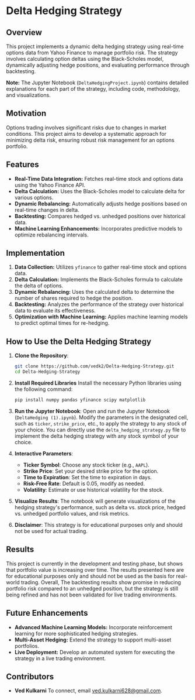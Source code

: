 # Delta Hedging Strategy

## Overview
This project implements a dynamic delta hedging strategy using real-time options data from Yahoo Finance to manage portfolio risk. The strategy involves calculating option deltas using the Black-Scholes model, dynamically adjusting hedge positions, and evaluating performance through backtesting.

**Note:** The Jupyter Notebook (`DeltaHedgingProject.ipynb`) contains detailed explanations for each part of the strategy, including code, methodology, and visualizations.

## Motivation
Options trading involves significant risks due to changes in market conditions. This project aims to develop a systematic approach for minimizing delta risk, ensuring robust risk management for an options portfolio.

## Features
- **Real-Time Data Integration:** Fetches real-time stock and options data using the Yahoo Finance API.
- **Delta Calculation:** Uses the Black-Scholes model to calculate delta for various options.
- **Dynamic Rebalancing:** Automatically adjusts hedge positions based on real-time changes in delta.
- **Backtesting:** Compares hedged vs. unhedged positions over historical data.
- **Machine Learning Enhancements:** Incorporates predictive models to optimize rebalancing intervals.

## Implementation
1. **Data Collection:** Utilizes `yfinance` to gather real-time stock and options data.
2. **Delta Calculation:** Implements the Black-Scholes formula to calculate the delta of options.
3. **Dynamic Rebalancing:** Uses the calculated delta to determine the number of shares required to hedge the position.
4. **Backtesting:** Analyzes the performance of the strategy over historical data to evaluate its effectiveness.
5. **Optimization with Machine Learning:** Applies machine learning models to predict optimal times for re-hedging.


## How to Use the Delta Hedging Strategy

1. **Clone the Repository**:
    ```bash
    git clone https://github.com/vedk2/Delta-Hedging-Strategy.git
    cd Delta-Hedging-Strategy
    ```



2. **Install Required Libraries**
     Install the necessary Python libraries using the following command:
     ```bash
    pip install numpy pandas yfinance scipy matplotlib
    ```

3. **Run the Jupyter Notebook**:
    Open and run the Jupyter Notebook (`DeltaHedging (1).ipynb`). Modify the parameters in the designated cell, such as `ticker`, `strike_price`, etc., to apply the strategy to any stock of your choice. You can directly use the `delta_hedging_strategy.py` file to implement the delta hedging strategy with any stock symbol of your choice.

4. **Interactive Parameters**:
    - **Ticker Symbol**: Choose any stock ticker (e.g., `AAPL`).
    - **Strike Price**: Set your desired strike price for the option.
    - **Time to Expiration**: Set the time to expiration in days.
    - **Risk-Free Rate**: Default is 0.05, modify as needed.
    - **Volatility**: Estimate or use historical volatility for the stock.

5. **Visualize Results**:
    The notebook will generate visualizations of the hedging strategy's performance, such as delta vs. stock price, hedged vs. unhedged portfolio values, and risk metrics.

6. **Disclaimer**:
    This strategy is for educational purposes only and should not be used for actual trading.


## Results
This project is currently in the development and testing phase, but shows that portfolio value is increasing over time. The results presented here are for educational purposes only and should not be used as the basis for real-world trading. Overall, The backtesting results show promise in reducing portfolio risk compared to an unhedged position, but the strategy is still being refined and has not been validated for live trading environments.

## Future Enhancements
- **Advanced Machine Learning Models:** Incorporate reinforcement learning for more sophisticated hedging strategies.
- **Multi-Asset Hedging:** Extend the strategy to support multi-asset portfolios.
- **Live Deployment:** Develop an automated system for executing the strategy in a live trading environment.

## Contributors
- **Ved Kulkarni**
To connect, email ved.kulkarni628@gmail.com.

